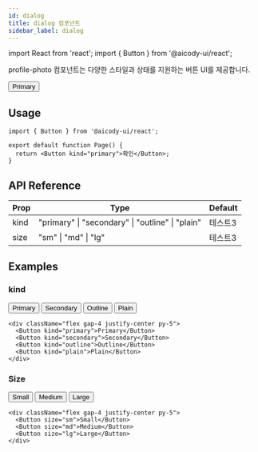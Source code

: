 ```yaml
---
id: dialog
title: dialog 컴포넌트
sidebar_label: dialog
---
```


import React from 'react';
import { Button } from '@aicody-ui/react';

profile-photo 컴포넌트는 다양한 스타일과 상태를 지원하는 버튼 UI를 제공합니다.

<div className="flex gap-4 justify-center py-5">
  <Button kind="primary">Primary</Button>
</div>

## Usage

```tsx
import { Button } from '@aicody-ui/react';

export default function Page() {
  return <Button kind="primary">확인</Button>;
}
```

## API Reference

| Prop | Type                                             | Default |
| ---- | ------------------------------------------------ | ------- |
| kind | "primary" \| "secondary" \| "outline" \| "plain" | 테스트3 |
| size | "sm" \| "md" \| "lg"                             | 테스트3 |

## Examples

### kind

<div className="flex gap-4 justify-center py-5">
  <Button kind="primary">Primary</Button>
  <Button kind="secondary">Secondary</Button>
  <Button kind="outline">Outline</Button>
  <Button kind="plain">Plain</Button>
</div>

```tsx
<div className="flex gap-4 justify-center py-5">
  <Button kind="primary">Primary</Button>
  <Button kind="secondary">Secondary</Button>
  <Button kind="outline">Outline</Button>
  <Button kind="plain">Plain</Button>
</div>
```

### Size

<div className="flex gap-4 justify-center py-5">
  <Button size="sm">Small</Button>
  <Button size="md">Medium</Button>
  <Button size="lg">Large</Button>
</div>

```tsx
<div className="flex gap-4 justify-center py-5">
  <Button size="sm">Small</Button>
  <Button size="md">Medium</Button>
  <Button size="lg">Large</Button>
</div>
```
